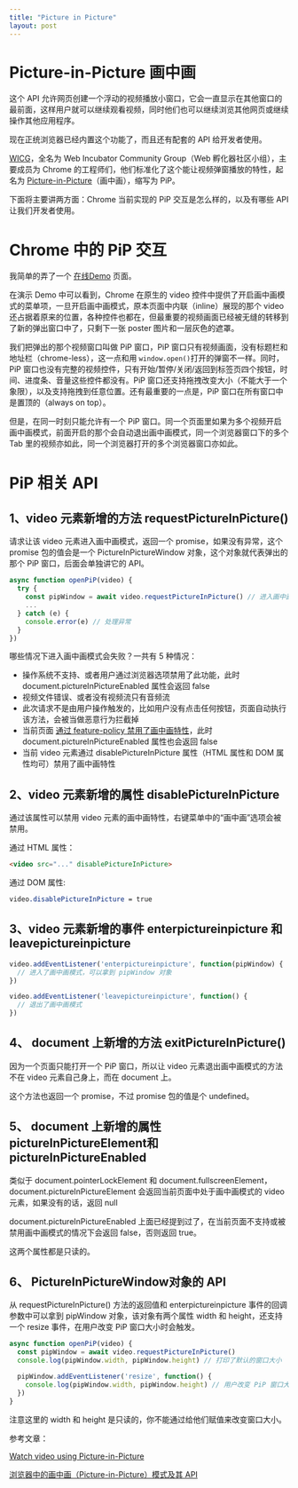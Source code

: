 ```yaml
---
title: "Picture in Picture"
layout: post
---
```


# Picture-in-Picture 画中画

这个 API 允许网页创建一个浮动的视频播放小窗口，它会一直显示在其他窗口的最前面，这样用户就可以继续观看视频，同时他们也可以继续浏览其他网页或继续操作其他应用程序。

现在正统浏览器已经内置这个功能了，而且还有配套的 API 给开发者使用。

[WICG](<https://wicg.github.io/admin/charter.html>)，全名为 Web Incubator Community Group（Web 孵化器社区小组），主要成员为 Chrome 的工程师们，他们标准化了这个能让视频弹窗播放的特性，起名为 [Picture-in-Picture](<https://w3c.github.io/picture-in-picture/>)（画中画），缩写为 PiP。

下面将主要讲两方面：Chrome 当前实现的 PiP 交互是怎么样的，以及有哪些 API 让我们开发者使用。

# Chrome 中的 PiP 交互



我简单的弄了一个 [在线Demo](https://www.lien.run/Project/pip) 页面。

在演示 Demo 中可以看到，Chrome 在原生的 video 控件中提供了开启画中画模式的菜单项，一旦开启画中画模式，原本页面中内联（inline）展现的那个 video 还占据着原来的位置，各种控件也都在，但最重要的视频画面已经被无缝的转移到了新的弹出窗口中了，只剩下一张 poster 图片和一层灰色的遮罩。

我们把弹出的那个视频窗口叫做 PiP 窗口，PiP 窗口只有视频画面，没有标题栏和地址栏（chrome-less），这一点和用 `window.open()`打开的弹窗不一样。同时，PiP 窗口也没有完整的视频控件，只有开始/暂停/关闭/返回到标签页四个按钮，时间、进度条、音量这些控件都没有。PiP 窗口还支持拖拽改变大小（不能大于一个象限），以及支持拖拽到任意位置。还有最重要的一点是，PiP 窗口在所有窗口中是置顶的（always on top）。

但是，在同一时刻只能允许有一个 PiP 窗口。同一个页面里如果为多个视频开启画中画模式，前面开启的那个会自动退出画中画模式，同一个浏览器窗口下的多个 Tab 里的视频亦如此，同一个浏览器打开的多个浏览器窗口亦如此。

# PiP 相关 API

## 1、video 元素新增的方法 requestPictureInPicture()

请求让该 video 元素进入画中画模式，返回一个 promise，如果没有异常，这个 promise 包的值会是一个 PictureInPictureWindow 对象，这个对象就代表弹出的那个 PiP 窗口，后面会单独讲它的 API。

```javascript
async function openPiP(video) {
  try {
    const pipWindow = await video.requestPictureInPicture() // 进入画中画模式
    ...
  } catch (e) {
    console.error(e) // 处理异常
  }
})
```

哪些情况下进入画中画模式会失败？一共有 5 种情况：

- 操作系统不支持、或者用户通过浏览器选项禁用了此功能，此时 document.pictureInPictureEnabled 属性会返回 false
- 视频文件错误、或者没有视频流只有音频流
- 此次请求不是由用户操作触发的，比如用户没有点击任何按钮，页面自动执行该方法，会被当做恶意行为拦截掉
- 当前页面 [通过 feature-policy 禁用了画中画特性](<https://github.com/w3c/webappsec-feature-policy/blob/master/features.md#picture-in-picture>)，此时 document.pictureInPictureEnabled 属性也会返回 false
- 当前 video 元素通过 disablePictureInPicture 属性（HTML 属性和 DOM 属性均可）禁用了画中画特性

## 2、video 元素新增的属性 disablePictureInPicture

通过该属性可以禁用 video 元素的画中画特性，右键菜单中的“画中画”选项会被禁用。

通过 HTML 属性：

```html
<video src="..." disablePictureInPicture>
```

通过 DOM 属性:

```css
video.disablePictureInPicture = true
```

## 3、video 元素新增的事件 enterpictureinpicture 和 leavepictureinpicture

```javascript
video.addEventListener('enterpictureinpicture', function(pipWindow) {
  // 进入了画中画模式，可以拿到 pipWindow 对象
})

video.addEventListener('leavepictureinpicture', function() {
  // 退出了画中画模式
})
```

## 4、 document 上新增的方法 exitPictureInPicture()

因为一个页面只能打开一个 PiP 窗口，所以让 video 元素退出画中画模式的方法不在 video 元素自己身上，而在 document 上。

这个方法也返回一个 promise，不过 promise 包的值是个 undefined。

## 5、 document 上新增的属性 pictureInPictureElement和 pictureInPictureEnabled

类似于 document.pointerLockElement 和 document.fullscreenElement， document.pictureInPictureElement 会返回当前页面中处于画中画模式的 video 元素，如果没有的话，返回 null

document.pictureInPictureEnabled 上面已经提到过了，在当前页面不支持或被禁用画中画模式的情况下会返回 false，否则返回 true。

这两个属性都是只读的。

## 6、 PictureInPictureWindow对象的 API

从 requestPictureInPicture() 方法的返回值和 enterpictureinpicture 事件的回调参数中可以拿到 pipWindow 对象，该对象有两个属性 width 和 height，还支持一个 resize 事件，在用户改变 PiP 窗口大小时会触发。

```javascript
async function openPiP(video) {
  const pipWindow = await video.requestPictureInPicture()
  console.log(pipWindow.width, pipWindow.height) // 打印了默认的窗口大小

  pipWindow.addEventListener('resize', function() {
    console.log(pipWindow.width, pipWindow.height) // 用户改变 PiP 窗口大小时触发
  })
}
```

注意这里的 width 和 height 是只读的，你不能通过给他们赋值来改变窗口大小。

参考文章：

[Watch video using Picture-in-Picture](https://developers.google.com/web/updates/2018/10/watch-video-using-picture-in-picture)

[浏览器中的画中画（Picture-in-Picture）模式及其 API](https://zhuanlan.zhihu.com/p/38251413)









